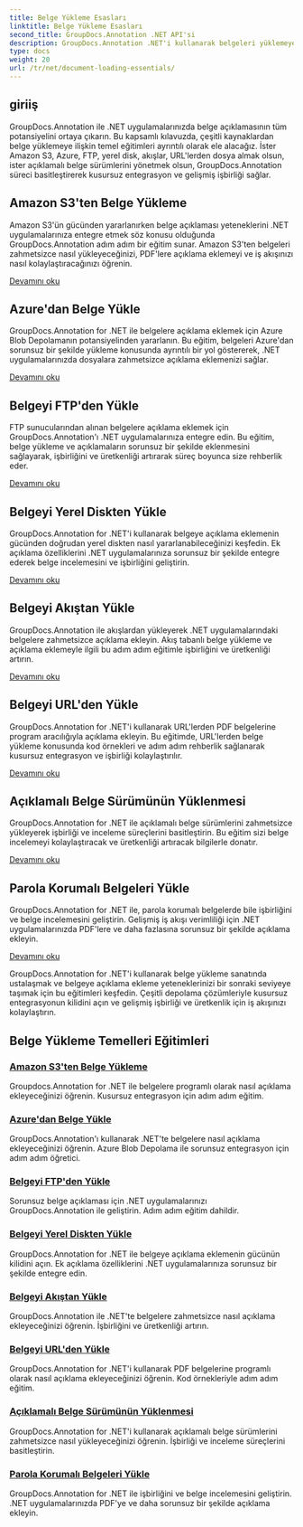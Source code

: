 ```yaml
---
title: Belge Yükleme Esasları
linktitle: Belge Yükleme Esasları
second_title: GroupDocs.Annotation .NET API'si
description: GroupDocs.Annotation .NET'i kullanarak belgeleri yüklemeye yönelik temel eğitimleri keşfedin. Amazon S3, Azure, FTP, yerel disk, akışlar ve daha fazlasıyla sorunsuz bir şekilde entegre olun.
type: docs
weight: 20
url: /tr/net/document-loading-essentials/
---
```

## giriiş

GroupDocs.Annotation ile .NET uygulamalarınızda belge açıklamasının tüm potansiyelini ortaya çıkarın. Bu kapsamlı kılavuzda, çeşitli kaynaklardan belge yüklemeye ilişkin temel eğitimleri ayrıntılı olarak ele alacağız. İster Amazon S3, Azure, FTP, yerel disk, akışlar, URL'lerden dosya almak olsun, ister açıklamalı belge sürümlerini yönetmek olsun, GroupDocs.Annotation süreci basitleştirerek kusursuz entegrasyon ve gelişmiş işbirliği sağlar.

## Amazon S3'ten Belge Yükleme
Amazon S3'ün gücünden yararlanırken belge açıklaması yeteneklerini .NET uygulamalarınıza entegre etmek söz konusu olduğunda GroupDocs.Annotation adım adım bir eğitim sunar. Amazon S3'ten belgeleri zahmetsizce nasıl yükleyeceğinizi, PDF'lere açıklama eklemeyi ve iş akışınızı nasıl kolaylaştıracağınızı öğrenin.

[Devamını oku](./load-document-from-amazon-s3/)

## Azure'dan Belge Yükle
GroupDocs.Annotation for .NET ile belgelere açıklama eklemek için Azure Blob Depolamanın potansiyelinden yararlanın. Bu eğitim, belgeleri Azure'dan sorunsuz bir şekilde yükleme konusunda ayrıntılı bir yol göstererek, .NET uygulamalarınızda dosyalara zahmetsizce açıklama eklemenizi sağlar.

[Devamını oku](./load-document-from-azure/)

## Belgeyi FTP'den Yükle
FTP sunucularından alınan belgelere açıklama eklemek için GroupDocs.Annotation'ı .NET uygulamalarınıza entegre edin. Bu eğitim, belge yükleme ve açıklamaların sorunsuz bir şekilde eklenmesini sağlayarak, işbirliğini ve üretkenliği artırarak süreç boyunca size rehberlik eder.

[Devamını oku](./load-document-from-ftp/)

## Belgeyi Yerel Diskten Yükle
GroupDocs.Annotation for .NET'i kullanarak belgeye açıklama eklemenin gücünden doğrudan yerel diskten nasıl yararlanabileceğinizi keşfedin. Ek açıklama özelliklerini .NET uygulamalarınıza sorunsuz bir şekilde entegre ederek belge incelemesini ve işbirliğini geliştirin.

[Devamını oku](./load-document-from-local-disk/)

## Belgeyi Akıştan Yükle
GroupDocs.Annotation ile akışlardan yükleyerek .NET uygulamalarındaki belgelere zahmetsizce açıklama ekleyin. Akış tabanlı belge yükleme ve açıklama eklemeyle ilgili bu adım adım eğitimle işbirliğini ve üretkenliği artırın.

[Devamını oku](./load-document-from-stream/)

## Belgeyi URL'den Yükle
GroupDocs.Annotation for .NET'i kullanarak URL'lerden PDF belgelerine program aracılığıyla açıklama ekleyin. Bu eğitimde, URL'lerden belge yükleme konusunda kod örnekleri ve adım adım rehberlik sağlanarak kusursuz entegrasyon ve işbirliği kolaylaştırılır.

[Devamını oku](./load-document-from-url/)

## Açıklamalı Belge Sürümünün Yüklenmesi
GroupDocs.Annotation for .NET ile açıklamalı belge sürümlerini zahmetsizce yükleyerek işbirliği ve inceleme süreçlerini basitleştirin. Bu eğitim sizi belge incelemeyi kolaylaştıracak ve üretkenliği artıracak bilgilerle donatır.

[Devamını oku](./loading-annotated-document-version/)

## Parola Korumalı Belgeleri Yükle
GroupDocs.Annotation for .NET ile, parola korumalı belgelerde bile işbirliğini ve belge incelemesini geliştirin. Gelişmiş iş akışı verimliliği için .NET uygulamalarınızda PDF'lere ve daha fazlasına sorunsuz bir şekilde açıklama ekleyin.

[Devamını oku](./load-password-protected-documents/)

GroupDocs.Annotation for .NET'i kullanarak belge yükleme sanatında ustalaşmak ve belgeye açıklama ekleme yeteneklerinizi bir sonraki seviyeye taşımak için bu eğitimleri keşfedin. Çeşitli depolama çözümleriyle kusursuz entegrasyonun kilidini açın ve gelişmiş işbirliği ve üretkenlik için iş akışınızı kolaylaştırın.
## Belge Yükleme Temelleri Eğitimleri
### [Amazon S3'ten Belge Yükleme](./load-document-from-amazon-s3/)
Groupdocs.Annotation for .NET ile belgelere programlı olarak nasıl açıklama ekleyeceğinizi öğrenin. Kusursuz entegrasyon için adım adım eğitim.
### [Azure'dan Belge Yükle](./load-document-from-azure/)
GroupDocs.Annotation'ı kullanarak .NET'te belgelere nasıl açıklama ekleyeceğinizi öğrenin. Azure Blob Depolama ile sorunsuz entegrasyon için adım adım öğretici.
### [Belgeyi FTP'den Yükle](./load-document-from-ftp/)
Sorunsuz belge açıklaması için .NET uygulamalarınızı GroupDocs.Annotation ile geliştirin. Adım adım eğitim dahildir.
### [Belgeyi Yerel Diskten Yükle](./load-document-from-local-disk/)
GroupDocs.Annotation for .NET ile belgeye açıklama eklemenin gücünün kilidini açın. Ek açıklama özelliklerini .NET uygulamalarınıza sorunsuz bir şekilde entegre edin.
### [Belgeyi Akıştan Yükle](./load-document-from-stream/)
GroupDocs.Annotation ile .NET'te belgelere zahmetsizce nasıl açıklama ekleyeceğinizi öğrenin. İşbirliğini ve üretkenliği artırın.
### [Belgeyi URL'den Yükle](./load-document-from-url/)
GroupDocs.Annotation for .NET'i kullanarak PDF belgelerine programlı olarak nasıl açıklama ekleyeceğinizi öğrenin. Kod örnekleriyle adım adım eğitim.
### [Açıklamalı Belge Sürümünün Yüklenmesi](./loading-annotated-document-version/)
GroupDocs.Annotation for .NET'i kullanarak açıklamalı belge sürümlerini zahmetsizce nasıl yükleyeceğinizi öğrenin. İşbirliği ve inceleme süreçlerini basitleştirin.
### [Parola Korumalı Belgeleri Yükle](./load-password-protected-documents/)
GroupDocs.Annotation for .NET ile işbirliğini ve belge incelemesini geliştirin. .NET uygulamalarınızda PDF'ye ve daha sorunsuz bir şekilde açıklama ekleyin.
